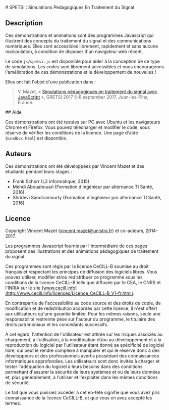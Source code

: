 # SPETSI : Simulations Pédagogiques En Traitement du SIgnal

## Description

Ces démonstrations et animations sont des programmes Javascript qui illustrent des concepts du traitement du signal et des communications numériques.
Elles sont accessibles librement, rapidement et sans aucune manipulation, à condition de disposer d'un navigateur web récent.

Le code `js/spetsi.js` est disponible pour aider à la conception de ce type de simulations.
Les codes sont librement accessibles et nous encourageons l'amélioration de ces démonstrations et le développement de nouvelles !

Elles ont fait l'objet d'une publication dans :
> V. Mazet, « [Simulations pédagogiques en traitement du signal avec JavaScript](https://icube-publis.unistra.fr/5-Maze17) »,
> GRETSI 2017 5-8 september 2017, Juan-les-Pins, France.


## Aide

Ces démonstrations ont été testées sur PC avec Ubuntu et les navigateurs Chrome et Firefox.
Vous pouvez télécharger et modifier le code, sous réserve de vérifier les conditions de la licence.
Une page d'aide (`sandbox.html`) est disponible.


## Auteurs

Ces démonstrations ont été développées par Vincent Mazet et des étudiants pendant leurs stages :
* Frank Schorr (L2 informatique, 2015)
* Mehdi Abouahouari (Formation d'ingénieur par alternance TI Santé, 2016)
* Shridevi Sandiramourty (Formation d'ingénieur par alternance TI Santé, 2016)

## Licence

Copyright Vincent Mazet ([vincent.mazet@unistra.fr](vincent.mazet@unistra.fr)) et co-auteurs, 2014-2017.

Les programmes Javascript fournis par l'intermédiaire de ces pages proposent des illustrations et des animations pédagogiques de traitement du signal.

Ces programmes sont régis par la licence CeCILL-B soumise au droit français
et respectant les principes de diffusion des logiciels libres.
Vous pouvez utiliser, modifier et/ou redistribuer ce programme sous les conditions
de la licence CeCILL-B telle que diffusée par le CEA, le CNRS et l'INRIA
sur le site [www.cecill.info](http://www.cecill.info/licences/Licence_CeCILL-B_V1-fr.html).

En contrepartie de l'accessibilité au code source et des droits de copie,
de modification et de redistribution accordés par cette licence,
il n'est offert aux utilisateurs qu'une garantie limitée.
Pour les mêmes raisons, seule une responsabilité restreinte pèse sur l'auteur du programme,
le titulaire des droits patrimoniaux et les concédants successifs.

À cet égard, l'attention de l'utilisateur est attirée sur les risques associés au chargement,
à l'utilisation, à la modification et/ou au développement et à la reproduction du logiciel
par l'utilisateur étant donné sa spécificité de logiciel libre,
qui peut le rendre complexe à manipuler et qui le réserve donc à des développeurs et des professionnels
avertis possédant des connaissances informatiques approfondies.
Les utilisateurs sont donc invités à charger et tester l'adéquation du logiciel
à leurs besoins dans des conditions permettant d'assurer la
sécurité de leurs systèmes et ou de leurs données et, plus généralement,
à l'utiliser et l'exploiter dans les mêmes conditions de sécurité.

Le fait que vous puissiez accéder à cet en-tête signifie que vous avez
pris connaissance de la licence CeCILL-B, et que vous en avez accepté les termes.
